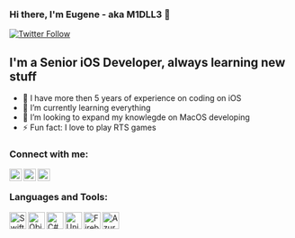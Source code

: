 <!--
**balutaeugen/balutaeugen** is a ✨ _special_ ✨ repository because its `README.md` (this file) appears on your GitHub profile.

Here are some ideas to get you started:

- 🔭 I’m currently working on ...
- 🌱 I’m currently learning ...
- 👯 I’m looking to collaborate on ...
- 🤔 I’m looking for help with ...
- 💬 Ask me about ...
- 📫 How to reach me: ...
- 😄 Pronouns: ...
- ⚡ Fun fact: ...
-->

### Hi there, I'm Eugene - aka M1DLL3 👋

[![Twitter Follow](https://img.shields.io/twitter/follow/baluta_eugen?label=Follow%20me%20on%20Twitter&color=1DA1F2&logo=twitter&style=for-the-badge)](https://twitter.com/baluta_eugen)


## I'm a Senior iOS Developer, always learning new stuff 

- 🔭 I have more then 5 years of experience on coding on iOS
- 🌱 I’m currently learning everything
- 👯 I’m looking to expand my knowlegde on MacOS developing
- ⚡ Fun fact: I love to play RTS games

### Connect with me:

[<img align="left" alt="Baluta Eugen | Twitter" height="22px" src="https://img.shields.io/badge/Twitter-1DA1F2?style=for-the-badge&logo=twitter&logoColor=white" />][twitter]
[<img align="left" alt="Baluta Eugen | LinkedIn" height="22px" src="https://img.shields.io/badge/LinkedIn-0077B5?style=for-the-badge&logo=linkedin&logoColor=white" />][linkedin]
[<img align="left" alt="Baluta Eugen | Instagram" height="22px" src="https://img.shields.io/badge/Instagram-E4405F?style=for-the-badge&logo=instagram&logoColor=white" />][instagram]

<br />

### Languages and Tools:

[<img align="left" alt="Swift" height="30px" src="https://img.shields.io/badge/Swift-FA7343?style=for-the-badge&logo=swift&logoColor=white" />][swift]
[<img align="left" alt="Objective-C" height="30px" src="https://img.shields.io/badge/Flutter-02569B?style=for-the-badge&logo=flutter&logoColor=white" />][flutter]
[<img align="left" alt="C#" height="30px" src="https://img.shields.io/badge/C%23-239120?style=for-the-badge&logo=c-sharp&logoColor=white" />][csharp]
[<img align="left" alt="Unity" height="30px" src="https://img.shields.io/badge/Unity-100000?style=for-the-badge&logo=unity&logoColor=white" />][unity]
[<img align="left" alt="Firebase" height="30px" src="https://img.shields.io/badge/firebase-ffca28?style=for-the-badge&logo=firebase&logoColor=black" />][firebase]
[<img align="left" alt="Azure DevOps" height="30px" src="https://img.shields.io/badge/Azure_DevOps-0078D7?style=for-the-badge&logo=azure-devops&logoColor=white" />][azuredevops]

<br />
<br />

[twitter]: https://twitter.com/baluta_eugen
[instagram]: https://www.instagram.com/m1dLL3/
[linkedin]: https://www.linkedin.com/in/baluta-eugen-492191166/

[swift]: https://swift.org/
[flutter]: https://flutter.dev/
[csharp]: https://docs.microsoft.com/en-us/dotnet/csharp/tour-of-csharp/
[unity]: https://unity.com/
[firebase]: https://firebase.google.com/
[azuredevops]: https://azure.microsoft.com/en-us/services/devops/
